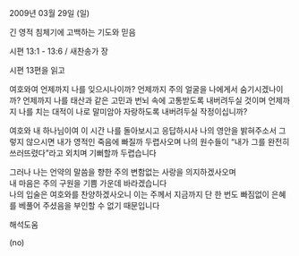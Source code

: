 2009년 03월 29일 (일)

긴 영적 침체기에 고백하는 기도와 믿음



시편 13:1 - 13:6 / 새찬송가  장

시편 13편을 읽고

여호와여 언제까지 나를 잊으시나이까?
언제까지 주의 얼굴을 나에게서 숨기시겠나이까?
언제까지 나를 태산과 같은 고민과 번뇌 속에 고통받도록 내버려두실 것이며
언제까지 나를 치는 대적이 나로 말미암아 자랑하도록 내버려두실 작정이십니까?

여호와 내 하나님이여
이 시간 나를 돌아보시고 응답하시사 나의 영안을 밝혀주소서 
그렇지 않으시면 내가 영적인 죽음에 빠질까 두렵사오며 
나의 원수들이 “내가 그를 완전히 쓰러뜨렸다”라고 외치며 기뻐할까 두렵습니다 

그러나 나는 언약의 말씀을 향한 주의 변함없는 사랑을 의지하겠사오며   
내 마음은 주의 구원을 기쁨 가운데 바라겠습니다  
나의 입술은 여호와를 찬양하겠사오니 
이는 주께서 지금까지 단 한 번도 빠짐없이 
은혜를 베풀어 주셨음을 부인할 수 없기 때문입니다

해석도움





(no)